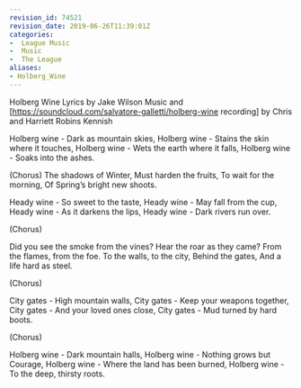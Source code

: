 ```yaml
---
revision_id: 74521
revision_date: 2019-06-26T11:39:01Z
categories:
-  League Music
-  Music
-  The League
aliases:
- Holberg_Wine
---
```



Holberg Wine
Lyrics by Jake Wilson
Music and [https://soundcloud.com/salvatore-galletti/holberg-wine recording] by Chris and Harriett Robins Kennish

Holberg wine - Dark as mountain skies,
Holberg wine - Stains the skin where it touches,
Holberg wine - Wets the earth where it falls,
Holberg wine - Soaks into the ashes.

(Chorus)
The shadows of Winter,
Must harden the fruits,
To wait for the morning,
Of Spring’s bright new shoots.

Heady wine - So sweet to the taste,
Heady wine - May fall from the cup,
Heady wine - As it darkens the lips,
Heady wine - Dark rivers run over.

(Chorus)

Did you see the smoke from the vines?
Hear the roar as they came?
From the flames, from the foe.
To the walls, to the city,
Behind the gates,
And a life hard as steel.

(Chorus)

City gates - High mountain walls,
City gates - Keep your weapons together,
City gates - And your loved ones close,
City gates - Mud turned by hard boots.

(Chorus)

Holberg wine - Dark mountain halls,
Holberg wine - Nothing grows but Courage,
Holberg wine - Where the land has been burned,
Holberg wine - To the deep, thirsty roots.




